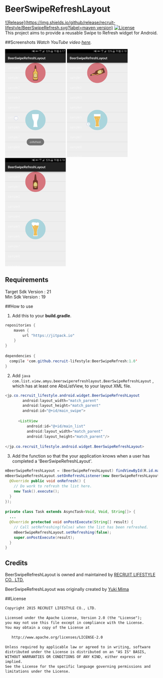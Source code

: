 # BeerSwipeRefreshLayout

[![Release](https://img.shields.io/github/release/recruit-lifestyle/BeerSwipeRefresh.svg?label=maven version)](https://github.com/recruit-lifestyle/BeerSwipeRefresh)
[![License](https://img.shields.io/hexpm/l/plug.svg)]()  
This project aims to provide a reusable Swipe to Refresh widget for Android.


##Screenshots
*Watch YouTube video [here](https://www.youtube.com/watch?v=ZIBP56GboX0).*

<img src="./sc/sc1.png" width="200">
<img src="./sc/sc2.png" width="200">
<img src="./sc/sc3.png" width="200">

## Requirements
Target Sdk Version : 21  
Min Sdk Version : 19  

##How to use
1) Add this to your **build.gradle**.
```java
repositories {
    maven {
        url "https://jitpack.io"
    }
}

dependencies {
  compile 'com.github.recruit-lifestyle:BeerSwipeRefresh:1.0'
}
```  

2) Add  ```java com.list.view.amyu.beerswiperefreshlayout.BeerSwipeRefreshLayout``` , which has at least one AbsListView, to your layout XML file.
```java
<jp.co.recruit_lifestyle.android.widget.BeerSwipeRefreshLayout
        android:layout_width="match_parent"
        android:layout_height="match_parent"
        android:id="@+id/main_swipe">

      <ListView
          android:id="@+id/main_list"
          android:layout_width="match_parent"
          android:layout_height="match_parent"/>

</jp.co.recruit_lifestyle.android.widget.BeerSwipeRefreshLayout>
```  

3) Add the function so that the your application knows when a user has completed a 'BeerSwipeRefreshLayout'.
```java
mBeerSwipeRefreshLayout = (BeerSwipeRefreshLayout) findViewById(R.id.main_swipe);
mBeerSwipeRefreshLayout.setOnRefreshListener(new BeerSwipeRefreshLayout.OnRefreshListener() {
  @Override public void onRefresh() {
    // Do work to refresh the list here.
    new Task().execute();
  }
});

private class Task extends AsyncTask<Void, Void, String[]> {
  ...
  @Override protected void onPostExecute(String[] result) {
    // Call setRefreshing(false) when the list has been refreshed.
    mBeerSwipeRefreshLayout.setRefreshing(false);
    super.onPostExecute(result);
  }
}
```

## Credits

BeerSwipeRefreshLayout is owned and maintained by [RECRUIT LIFESTYLE CO., LTD.](http://www.recruit-lifestyle.co.jp/)

BeerSwipeRefreshLayout was originally created by [Yuki Mima](https://github.com/amyu)  


##License

    Copyright 2015 RECRUIT LIFESTYLE CO., LTD.

    Licensed under the Apache License, Version 2.0 (the "License");
    you may not use this file except in compliance with the License.
    You may obtain a copy of the License at

       http://www.apache.org/licenses/LICENSE-2.0

    Unless required by applicable law or agreed to in writing, software
    distributed under the License is distributed on an "AS IS" BASIS,
    WITHOUT WARRANTIES OR CONDITIONS OF ANY KIND, either express or implied.
    See the License for the specific language governing permissions and
    limitations under the License.
